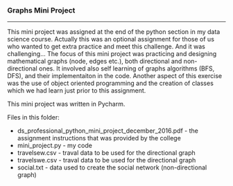 ### Graphs Mini Project
------------------------

This mini project was assigned at the end of the python section in my data science course. Actually this was an optional assignment for those of us who wanted to get extra practice and meet this challenge. And it was challenging...
The focus of this mini project was practicing and designing mathematical graphs (node, edges etc.), both directional and non-directional ones. It involved also self learning of graphs algorithms (BFS, DFS), and their implementaiton in the code. Another aspect of this exercise was the use of object oriented programming and the creation of classes which we had learn just prior to this assignment.

This mini project was written in Pycharm.

Files in this folder:
* ds_professional_python_mini_project_december_2016.pdf - the assignment instructions that was provided by the college
* mini_project.py - my code
* travelsew.csv - traval data to be used for the directional graph
* travelswe.csv - traval data to be used for the directional graph
* social.txt - data used to create the social network (non-directional graph)
